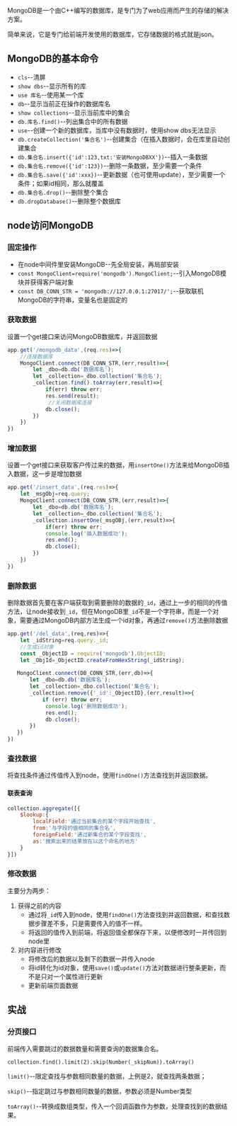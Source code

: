 MongoDB是一个由C++编写的数据库，是专门为了web应用而产生的存储的解决方案。

简单来说，它是专门给前端开发使用的数据库，它存储数据的格式就是json。

## MongoDB的基本命令

* `cls`--清屏
* `show dbs`--显示所有的库
* `use 库名`--使用某一个库
* `db`--显示当前正在操作的数据库名
* `show collections`--显示当前库中的集合
* `db.库名.find()`--列出集合中的所有数据
* `use`--创建一个新的数据库，当库中没有数据时，使用show dbs无法显示
* `db.createCollection('集合名')`--创建集合（在插入数据时，会在库里自动创建集合
* `db.集合名.insert({'id':123,txt:'安装MongoDBXX'})`--插入一条数据
* `db.集合名.remove({'id':123})`--删除一条数据，至少需要一个条件
* `db.集合名.save({'id':xxx})`--更新数据（也可使用update），至少需要一个条件；如果id相同，那么就覆盖
* `db.集合名.drop()`--删除整个集合
* `db.dropDatabase()`--删除整个数据库

## node访问MongoDB

### 固定操作

* 在node中间件里安装MongoDB--先全局安装，再局部安装
* `const MongoClient=require('mongodb').MongoClient;`--引入MongoDB模块并获得客户端对象
* `const DB_CONN_STR = 'mongodb://127.0.0.1:27017/';`--获取联机MongoDB的字符串，变量名也是固定的

### 获取数据

设置一个get接口来访问MongoDB数据库，并返回数据

```javascript
app.get('/mongodb_data',(req.res)=>{
    //连接数据库
    MongoClient.connect(DB_CONN_STR,(err,result)=>{
        let _dbo=db.db('数据库名');
        let _collection=_dbo.collection('集合名');
        _collection.find().toArray(err,result)=>{
            if(err) throw err;
            res.send(result);
             //关闭数据库连接  
            db.close();
        })
    })
})
```

### 增加数据

设置一个get接口来获取客户传过来的数据，用`insertOne()`方法来给MongoDB插入数据，这一步是增加数据

```javascript
app.get('/insert_data',(req.res)=>{
    let _msgObj=req.query;
    MongoClient.connect(DB_CONN_STR,(err,result)=>{
        let _dbo=db.db('数据库名');
        let _collection=_dbo.collection('集合名');
        _collection.insertOne(_msgOBj,(err,result)=>{
            if(err) throw err;
            console.log('插入数据成功');
            res.end();
            db.close();
        })
    })
})
```

### 删除数据

删除数据首先要在客户端获取到需要删除的数据的`_id`，通过上一步的相同的传值方法，让node接收到`_id`，但在MongoDB里`_id`不是一个字符串，而是一个对象，需要通过MongoDB内部方法生成一个id对象，再通过`remove()`方法删除数据

```javascript
app.get('/del_data',(req,res)=>{
    let _idString=req.query._id;
    //生成id对象
    const _ObjectID = require('mongodb').ObjectID;
    let _ObjId=_ObjectID.createFromHexString(_idString);
    
   MongoClient.connect(DB_CONN_STR,(err,db)=>{
       let _dbo=db.db('数据库名');
       let _collection=_dbo.collection('集合名');
       _collection.remove({'_id':_ObjectID},(err,result)=>{
           if (err) throw err;
            console.log('删除数据成功');
            res.end();
            db.close();
       })
   })
})
```

### 查找数据

将查找条件通过传值传入到node，使用`findOne()`方法查找到并返回数据。

#### 联表查询

```javascript
collection.aggregate([{
    $lookup:{
        localField:'通过当前集合的某个字段开始查找',
        from:'与字段的值相同的集合名',
        foreignField:'通过新集合的某个字段查找',
        as:'搜索出来的结果放在以这个命名的地方'
    }
}])
```

### 修改数据

主要分为两步：

1. 获得之前的内容
   * 通过将`_id`传入到node，使用`findOne()`方法查找到并返回数据，和查找数据步骤差不多，只是需要传入的值不一样。
   * 将返回的值传入到前端，将返回值全都保存下来，以便修改时一并传回到node里
2. 对内容进行修改
   * 将修改后的数据以及剩下的数据一并传入node
   * 将id转化为id对象，使用`save()`或`update()`方法对数据进行整条更新，而不是只对一个属性进行更新
   * 更新前端页面数据

## 实战

### 分页接口

前端传入需要跳过的数据数量和需要查询的数据集合名。

`collection.find().limit(2).skip(Number(_skipNum)).toArray()`

`limit()`--限定查找与参数相同数量的数据，上例是2，就查找两条数据；

`skip()`--指定跳过与参数相同数量的数据，参数必须是Number类型

`toArray()`--转换成数组类型，传入一个回调函数作为参数，处理查找到的数据结果。